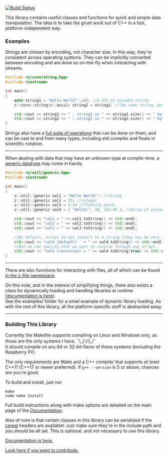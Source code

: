 [![Build Status](https://travis-ci.com/ZacharyWesterman/libzed.svg?branch=master)](https://travis-ci.com/ZacharyWesterman/libzed)

This library contains useful classes and functions for quick and simple data manipulation. The idea is to take the grunt work out of C++ in a fast, platform-independent way.

### Examples

Strings are chosen by encoding, not character size. In this way, they're consistent across operating systems.
They can be implicitly converted between encoding and are done so on-the-fly when interacting with streams.
```c++
#include <z/core/string.hpp>
#include <iostream>

int main()
{
	auto string1 = "Hello World!"_u32; //A UTF-32 encoded string.
	z::core::string<z::ascii> string2 = string1; //The same string, but in ASCII.

	std::cout << string1 << " : string1 is " << string1.size() << " bytes." << std::endl;
	std::cout << string2 << " : string2 is " << string2.size() << " bytes." << std::endl;
}
```
Strings also have a [full suite of operations][strings] that can be done on them, and can be cast to and from many types, including std::complex and floats in scientific notation.

---

When dealing with data that may have an unknown type at compile-time, a [generic datatype][generics] may come in handy.
```c++
#include <z/util/generic.hpp>
#include <iostream>

int main()
{
	z::util::generic val1 = "Hello World!"; //string
	z::util::generic val2 = 23; //integer
	z::util::generic val3 = 3.14 //floating point
	z::util::generic val4 = { "Hello!", 10, 123.45 }; //Array of values of different types!

	std::cout << "val1 = " << val1.toString() << std::endl;
	std::cout << "val2 = " << val2.toString() << std::endl;
	std::cout << "val3 = " << val3.toString() << std::endl;

	//By default, arrays do not convert to a string (they may be very large!)
	std::cout << "val4 (default)   = " << val4.toString() << std::endl;
	//But we can specify that we want to recurse through any arrays.
	std::cout << "val4 (recursive) = " << val4.toString(true) << std::endl;
}
```
---

There are also functions for interacting with files, all of which can be found [in the z::file namespace][file].

On this note, and in the interest of simplifying things, there also exists a class for dynamically loading and handling libraries at runtime ([documentation is here][libraries]).</br>
See the examples/ folder for a small example of dynamic library loading.
As with the rest of this library, all the platform-specific stuff is abstracted away.

---

### Building This Library

Currently the Makefile supports compiling on Linux and Windows only, as those are the only systems I have. ¯\\\_(ツ)\_/¯<br>
It should compile on any 64 or 32-bit flavor of these systems (including the Raspberry Pi!).

The only requirements are Make and a C++ compiler that supports *at least* C++11 (C++17 or newer preferred).
If `g++ --version` is 5 or above, chances are you're good.

To build and install, just run
```
make
sudo make install
```

Full build instructions along with make options are detailed on the main page of the [Documentation][docs].

Also of note is that certain classes in this library can be serialized if the
[cereal](https://github.com/USCiLab/cereal) headers are available!
Just make sure they're in the include path and you should be all set.
This is optional, and not necessary to use this library.

[Documentation is here.][docs]

[Look here if you want to contribute.](CONTRIBUTING.md)

[docs]: https://zacharywesterman.github.io
[strings]: https://zacharywesterman.github.io/libzed/html/classz_1_1core_1_1string.html
[generics]: https://zacharywesterman.github.io/libzed/html/classz_1_1util_1_1generic.html
[file]: https://zacharywesterman.github.io/libzed/html/namespacez_1_1file.html
[libraries]: https://zacharywesterman.github.io/libzed/html/classz_1_1file_1_1library.html

